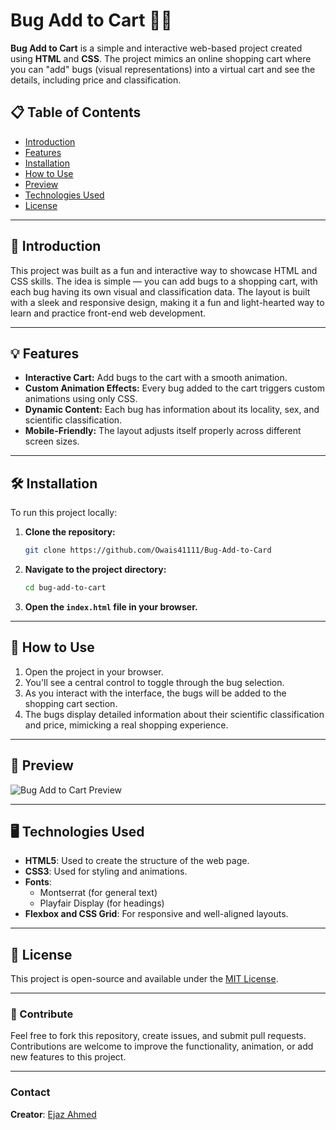 # Bug Add to Cart 🐞🛒

**Bug Add to Cart** is a simple and interactive web-based project created using **HTML** and **CSS**. The project mimics an online shopping cart where you can "add" bugs (visual representations) into a virtual cart and see the details, including price and classification.

## 📋 Table of Contents
- [Introduction](#introduction)
- [Features](#features)
- [Installation](#installation)
- [How to Use](#how-to-use)
- [Preview](#preview)
- [Technologies Used](#technologies-used)
- [License](#license)

---

## 🐞 Introduction

This project was built as a fun and interactive way to showcase HTML and CSS skills. The idea is simple — you can add bugs to a shopping cart, with each bug having its own visual and classification data. The layout is built with a sleek and responsive design, making it a fun and light-hearted way to learn and practice front-end web development.

---

## 💡 Features

- **Interactive Cart:** Add bugs to the cart with a smooth animation.
- **Custom Animation Effects:** Every bug added to the cart triggers custom animations using only CSS.
- **Dynamic Content:** Each bug has information about its locality, sex, and scientific classification.
- **Mobile-Friendly:** The layout adjusts itself properly across different screen sizes.
  
---

## 🛠️ Installation

To run this project locally:

1. **Clone the repository:**
   ```bash
   git clone https://github.com/Owais41111/Bug-Add-to-Card
   ```
2. **Navigate to the project directory:**
   ```bash
   cd bug-add-to-cart
   ```
3. **Open the `index.html` file in your browser.**

---

## 🚀 How to Use

1. Open the project in your browser.
2. You'll see a central control to toggle through the bug selection.
3. As you interact with the interface, the bugs will be added to the shopping cart section.
4. The bugs display detailed information about their scientific classification and price, mimicking a real shopping experience.

---

## 👀 Preview

![Bug Add to Cart Preview](https://github.com/user-attachments/assets/7bf8b524-efd9-412e-a8e9-491d7299c5ce)

---

## 🖥️ Technologies Used

- **HTML5**: Used to create the structure of the web page.
- **CSS3**: Used for styling and animations.
- **Fonts**: 
   - Montserrat (for general text)
   - Playfair Display (for headings)
- **Flexbox and CSS Grid**: For responsive and well-aligned layouts.

---

## 📄 License

This project is open-source and available under the [MIT License](LICENSE).

---

### 📢 Contribute

Feel free to fork this repository, create issues, and submit pull requests. Contributions are welcome to improve the functionality, animation, or add new features to this project.

---

### Contact
**Creator**: [Ejaz Ahmed](https://github.com/Owais41111)

